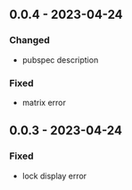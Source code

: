 ## 0.0.4 - 2023-04-24
### Changed
- pubspec description

### Fixed
- matrix error

## 0.0.3 - 2023-04-24
### Fixed
- lock display error
